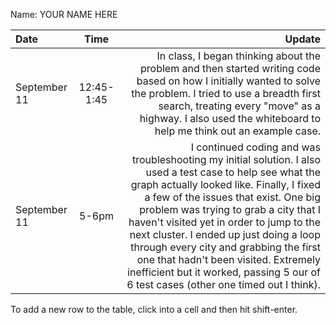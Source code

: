 Name: YOUR NAME HERE

| Date         |    Time    |                                                                                                                                                                                                                                                                                                                                                                                                                                                                                                       Update |
|:-------------|:----------:|-------------------------------------------------------------------------------------------------------------------------------------------------------------------------------------------------------------------------------------------------------------------------------------------------------------------------------------------------------------------------------------------------------------------------------------------------------------------------------------------------------------:|
| September 11 | 12:45-1:45 |                                                                                                                                                                                                                                 In class, I began thinking about the problem and then started writing code based on how I initially wanted to solve the problem. I tried to use a breadth first search, treating every "move" as a highway. I also used the whiteboard to help me think out an example case. |
| September 11 |   5-6pm    | I continued coding and was troubleshooting my initial solution. I also used a test case to help see what the graph actually looked like. Finally, I fixed a few of the issues that exist. One big problem was trying to grab a city that I haven't visited yet in order to jump to the next cluster. I ended up just doing a loop through every city and grabbing the first one that hadn't been visited. Extremely inefficient but it worked, passing 5 our of 6 test cases (other one timed out I think).  |


To add a new row to the table, click into a cell and then hit shift-enter.